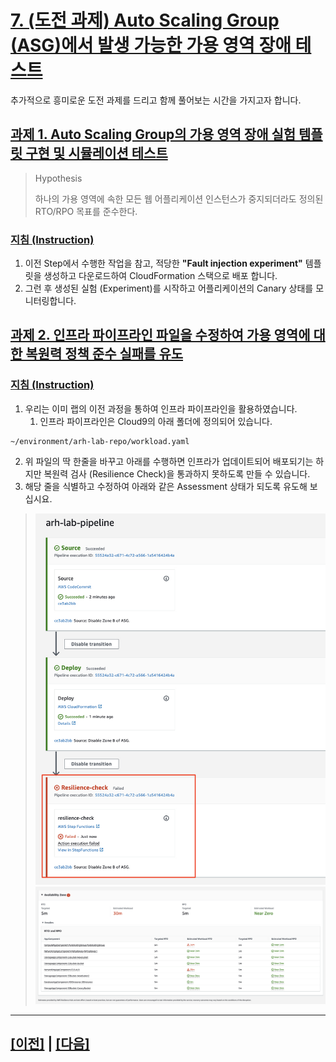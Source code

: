 # [7. (도전 과제) Auto Scaling Group (ASG)에서 발생 가능한 가용 영역 장애 테스트]()

추가적으로 흥미로운 도전 과제를 드리고 함께 풀어보는 시간을 가지고자 합니다.

## [과제 1. Auto Scaling Group의 가용 영역 장애 실험 템플릿 구현 및 시뮬레이션 테스트]()

> Hypothesis
> 
> 하나의 가용 영역에 속한 모든 웹 어플리케이션 인스턴스가 중지되더라도 정의된 RTO/RPO 목표를 준수한다.

### [지침 (Instruction)]()
1. 이전 Step에서 수행한 작업을 참고, 적당한 **"Fault injection experiment"** 템플릿을 생성하고 다운로드하여 CloudFormation 스택으로 배포 합니다.
2. 그런 후 생성된 실험 (Experiment)를 시작하고 어플리케이션의 Canary 상태를 모니터링합니다.

## [과제 2. 인프라 파이프라인 파일을 수정하여 가용 영역에 대한 복원력 정책 준수 실패를 유도]()

### [지침 (Instruction)]()
1. 우리는 이미 랩의 이전 과정을 통하여 인프라 파이프라인을 활용하였습니다.
   1. 인프라 파이프라인은 Cloud9의 아래 폴더에 정의되어 있습니다.
```shell
~/environment/arh-lab-repo/workload.yaml 
```

2. 위 파일의 딱 한줄을 바꾸고 아래를 수행하면 인프라가 업데이트되어 배포되기는 하지만 복원력 검사 (Resilience Check)을 통과하지 못하도록 만들 수 있습니다.
3. 해당 줄을 식별하고 수정하여 아래와 같은 Assessment 상태가 되도록 유도해 보십시요.<br>
> ![ResilienceCheckFailedInPipeline](../images/lab1-challenge/18-FIS-ResilienceCheckFailedAfterASGDisableZoneB.png)
> ![ResilienceCheckFailedInPipeline](../images/lab1-challenge/19-FIS-AZBreach.png)

<hr>

## [[이전]](./6-Integrate-Resilience-Checks-into-CICD-Pipelines.md) | [[다음]](./8-Lab-Clean-up.md)
